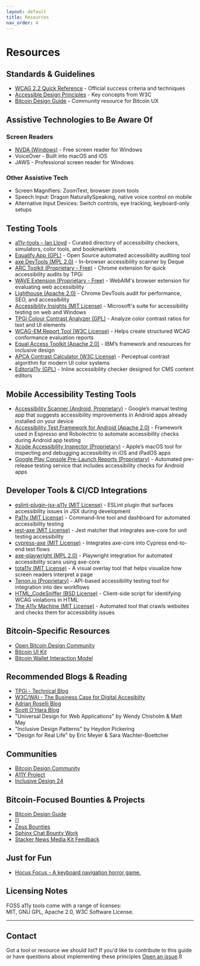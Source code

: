 ```yaml
---
layout: default
title: Resources
nav_order: 4
---
```


# Resources

## Standards & Guidelines

- [WCAG 2.2 Quick Reference](https://www.w3.org/WAI/WCAG22/quickref/) - Official success criteria and techniques
- [Accessible Design Principles](https://www.w3.org/WAI/fundamentals/accessibility-principles/) - Key concepts from W3C
- [Bitcoin Design Guide](https://bitcoin.design/) - Community resource for Bitcoin UX

## Assistive Technologies to Be Aware Of

### Screen Readers
- [NVDA (Windows)](https://www.nvaccess.org/) - Free screen reader for Windows
- VoiceOver - Built into macOS and iOS
- JAWS - Professional screen reader for Windows

### Other Assistive Tech
- Screen Magnifiers: ZoomText, browser zoom tools
- Speech Input: Dragon NaturallySpeaking, native voice control on mobile
- Alternative Input Devices: Switch controls, eye tracking, keyboard-only setups

## Testing Tools

- [a11y-tools – Ian Lloyd](https://a11y-tools.com/) - Curated directory of accessibility checkers, simulators, color tools, and bookmarklets
- [Equalify.App (GPL)](https://equalify.app) - Open Source automated accessibility auditing tool
- [axe DevTools (MPL 2.0)](https://www.deque.com/axe/) - In-browser accessibility scanner by Deque
- [ARC Toolkit (Proprietary - Free)](https://www.tpgi.com/arc-platform/arc-toolkit/) - Chrome extension for quick accessibility audits by TPGi
- [WAVE Extension (Proprietary - Free)](https://wave.webaim.org/extension/) - WebAIM's browser extension for evaluating web accessibility
- [Lighthouse (Apache 2.0)](https://developers.google.com/web/tools/lighthouse) - Chrome DevTools audit for performance, SEO, and accessibility
- [Accessibility Insights (MIT License)](https://accessibilityinsights.io/) - Microsoft's suite for accessibility testing on web and Windows
- [TPGi Colour Contrast Analyzer (GPL)](https://www.tpgi.com/color-contrast-checker/) - Analyze color contrast ratios for text and UI elements
- [WCAG-EM Report Tool (W3C License)](https://www.w3.org/WAI/eval/report-tool/) - Helps create structured WCAG conformance evaluation reports
- [Equal Access Toolkit (Apache 2.0)](https://www.ibm.com/able/toolkit) - IBM’s framework and resources for inclusive design
- [APCA Contrast Calculator (W3C License)](https://github.com/Myndex) - Perceptual contrast algorithm for modern UI color systems
- [Editoria11y (GPL)](https://editorially.thoughtbot.com) - Inline accessibility checker designed for CMS content editors


## Mobile Accessibility Testing Tools

- [Accessibility Scanner (Android, Proprietary)](https://play.google.com/store/apps/details?id=com.google.android.apps.accessibility.auditor) - Google’s manual testing app that suggests accessibility improvements in Android apps already installed on your device
- [Accessibility Test Framework for Android (Apache 2.0)](https://github.com/google/Accessibility-Test-Framework-for-Android) - Framework used in Espresso and Robolectric to automate accessibility checks during Android app testing
- [Xcode Accessibility Inspector (Proprietary)](https://developer.apple.com/documentation/accessibility) - Apple’s macOS tool for inspecting and debugging accessibility in iOS and iPadOS apps
- [Google Play Console Pre-Launch Reports (Proprietary)](https://support.google.com/googleplay/android-developer/answer/7002270) - Automated pre-release testing service that includes accessibility checks for Android apps


## Developer Tools & CI/CD Integrations

- [eslint-plugin-jsx-a11y (MIT License)](https://www.npmjs.com/package/eslint-plugin-jsx-a11y) - ESLint plugin that surfaces accessibility issues in JSX during development
- [Pa11y (MIT License)](https://pa11y.org/) - Command-line tool and dashboard for automated accessibility testing
- [jest-axe (MIT License)](https://github.com/nickcolley/jest-axe) - Jest matcher that integrates axe-core for unit testing accessibility
- [cypress-axe (MIT License)](https://github.com/component-driven/cypress-axe) - Integrates axe-core into Cypress end-to-end test flows
- [axe-playwright (MPL 2.0)](https://github.com/abhinaba-ghosh/axe-playwright) - Playwright integration for automated accessibility scans using axe-core
- [tota11y (MIT License)](https://khan.github.io/tota11y/) - A visual overlay tool that helps visualize how screen readers interpret a page
- [Tenon.io (Proprietary)](https://tenon.io/) - API-based accessibility testing tool for integration into dev workflows
- [HTML_CodeSniffer (BSD License)](https://squizlabs.github.io/HTML_CodeSniffer/) - Client-side script for identifying WCAG violations in HTML
- [The A11y Machine (MIT License)](https://github.com/liip/TheA11yMachine) - Automated tool that crawls websites and checks them for accessibility issues


## Bitcoin-Specific Resources

- [Open Bitcoin Design Community](https://github.com/BitcoinDesign/Meta)
- [Bitcoin UI Kit](https://www.figma.com/community/file/916680391812923706/bitcoin-ui-kit)
- [Bitcoin Wallet Interaction Model](https://bitcoin.design/guide/daily-spending-wallet/wallet-interaction-model/)

## Recommended Blogs & Reading

- [TPGi - Technical Blog](https://www.tpgi.com/technical/)
- [W3C/WAI - The Business Case for Digital Accesibilty](https://www.w3.org/WAI/business-case/)
- [Adrian Roselli Blog](https://adrianroselli.com/)
- [Scott O'Hara Blog](https://www.scottohara.me/)
- "Universal Design for Web Applications" by Wendy Chisholm & Matt May
- "Inclusive Design Patterns" by Heydon Pickering
- "Design for Real Life" by Eric Meyer & Sara Wachter-Boettcher

## Communities

- [Bitcoin Design Community](https://bitcoin.design/community/)
- [A11Y Project](https://www.a11yproject.com/)
- [Inclusive Design 24](https://inclusivedesign24.org/)

## Bitcoin-Focused Bounties & Projects

- [Bitcoin Design Guide](https://bitcoin.design/guide/)
- []
- [Zeus Bounties](https://github.com/ZeusLN/zeus/blob/master/docs/Bounties.md#accessibility-fixes)
- [Sphinx Chat Bounty Work](https://github.com/stakwork/sphinx-tribes-frontend/issues/1040)
- [Stacker News Media Kit Feedback](https://github.com/stackernews/stacker.news/issues/1922)

## Just for Fun

- [Hocus Focus - A keyboard navigation horror game.](https://jekyll-themes.com/hteumeuleu/hocus-focus)

## Licensing Notes

FOSS a11y tools come with a range of licenses:  
MIT, GNU GPL, Apache 2.0, W3C Software License.

---

## Contact

Got a tool or resource we should list? If you'd like to contribute to this guide or have questions about implementing these principles [Open an issue](https://github.com/jason-me/bitcoin-universal-design/issues).ß